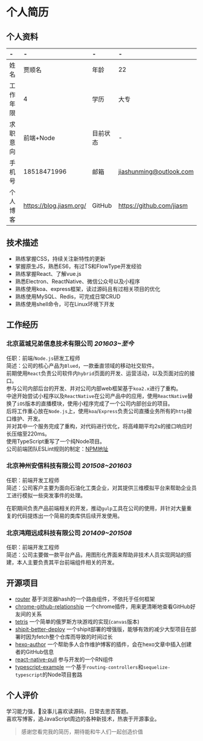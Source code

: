 # 个人简历

## 个人资料

-|-|-|-
:--|:--|:--|:--
姓名|贾顺名|年龄|22
工作年限|4|学历|大专
求职意向|前端+Node|目前状态|-
手机号|18518471996|邮箱|jiashunming@outlook.com
个人博客|https://blog.jiasm.org/|GitHub|https://github.com/jiasm 

## 技术描述

- 熟练掌握CSS，持续关注新特性的更新
- 掌握原生JS，熟悉ES6，有过TS和FlowType开发经验
- 熟练掌握React、了解vue.js
- 熟悉Electron、ReactNative、微信公众号以及小程序
- 熟练使用koa、express框架，读过源码且有过相关项目的优化
- 熟练使用MySQL、Redis，可完成日常CRUD
- 熟练使用shell命令，可在Linux环境下开发

## 工作经历

### 北京蓝城兄弟信息技术有限公司 *201603~至今*  

任职：前端/`Node.js`研发工程师  
简述：公司的核心产品为`Blued`，一款垂直领域的移动社交软件。  
前期使用`React`负责公司软件内`hybrid`页面的开发、运营活动，以及页面对应的接口。  
参与公司内部后台的开发、并对公司内部web框架基于`koa2.x`进行了重构。  
中途开始尝试小程序以及`ReactNative`在公司产品中的应用，使用`ReactNative`替换了`iOS`版本的直播模块，使用小程序完成了一个公司内部创业的项目。  
后将工作重心放在`Node.js`上，使用`koa`/`Express`负责公司直播业务所有的`http`接口维护、开发。  
并对其中一个服务完成了重构，对代码进行优化，将高峰期平均2s的接口响应时长压缩至220ms。  
使用TypeScript重写了一个纯Node项目。  
公司前端团队ESLint规则的制定：[NPM地址](https://www.npmjs.com/package/eslint-config-blued)


### 北京神州安信科技有限公司 *201508~201603*

任职：前端开发工程师  
简述：公司客户主要为面向石油化工类企业，对其提供三维模拟平台来帮助企业员工进行模拟一些突发事件的处理。  

在职期间负责产品前端相关的开发，推动`gulp`工具在公司的使用，并针对大量重复的代码提炼出一个简易的类库供后续开发使用。

### 北京鸿翔远成科技有限公司 *201409~201508*

任职：前端开发工程师  
简述：公司主要做一款平台产品，用图形化界面来帮助非技术人员实现网站的搭建，本人主要负责其平台前端组件相关的开发。


## 开源项目

- [router](https://github.com/Precursors/Router) 基于浏览器hash的一个路由组件，不依托于任何框架
- [chrome-github-relationship](https://github.com/Jiasm/chrome-github-relationship) 一个chrome插件，用来更清晰地查看GitHub好友间的关系
- [tetris](https://github.com/Jiasm/tetris) 一个简单的俄罗斯方块游戏的实现(`canvas`版本)
- [shipit-better-deploy](https://github.com/bluedapp/shipit-better-deploy) 一个shipit部署的增强版，能够有效的减少大型项目在部署时因为fetch整个仓库而导致的时间过长
- [hexo-author](https://github.com/jiasm/hexo-author) 一个帮助多人合作维护博客的插件，会在hexo文章中插入创建者的GitHub信息
- [react-native-pull](https://github.com/greatbsky/react-native-pull) 参与开发的一个RN组件
- [typescript-example](https://github.com/jiasm/typescript-example) 一个基于`routing-controllers`和`sequelize-typescript`的Node项目套路  

## 个人评价

学习能力强，没事儿喜欢读源码，日常去思否答题。    
喜欢写博客，追JavaScript周边的各种新技术，热衷于开源事业。  

> 感谢您看完我的简历，期待能和牛人们一起创造价值

